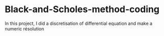 # Black-and-Scholes-method-coding
In this project, I did a discretisation of differential equation and make a numeric résolution
